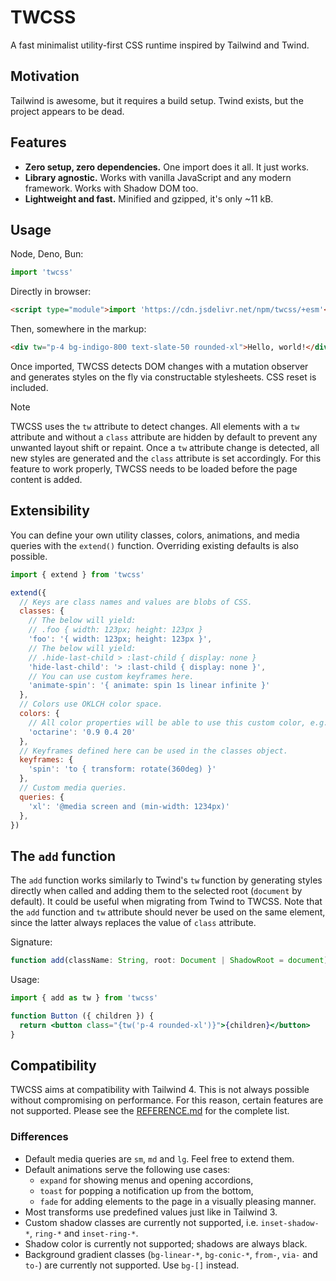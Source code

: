 # TWCSS

A fast minimalist utility-first CSS runtime inspired by Tailwind and Twind.

## Motivation

Tailwind is awesome, but it requires a build setup. Twind exists, but the project appears to be dead.

## Features

- **Zero setup, zero dependencies.** One import does it all. It just works.
- **Library agnostic.** Works with vanilla JavaScript and any modern framework. Works with Shadow DOM too.
- **Lightweight and fast.** Minified and gzipped, it's only ~11 kB.

## Usage

Node, Deno, Bun:

```js
import 'twcss'
```

Directly in browser:

```html
<script type="module">import 'https://cdn.jsdelivr.net/npm/twcss/+esm'</script>
```

Then, somewhere in the markup:

```html
<div tw="p-4 bg-indigo-800 text-slate-50 rounded-xl">Hello, world!</div>
```

Once imported, TWCSS detects DOM changes with a mutation observer and generates styles on the fly via constructable stylesheets. CSS reset is included.

> [!NOTE]
> TWCSS uses the `tw` attribute to detect changes. All elements with a `tw` attribute and without a `class` attribute are hidden by default to prevent any unwanted layout shift or repaint. Once a `tw` attribute change is detected, all new styles are generated and the `class` attribute is set accordingly.
> For this feature to work properly, TWCSS needs to be loaded before the page content is added.

## Extensibility

You can define your own utility classes, colors, animations, and media queries with the `extend()` function. Overriding existing defaults is also possible.

```js
import { extend } from 'twcss'

extend({
  // Keys are class names and values are blobs of CSS.
  classes: {
    // The below will yield:
    // .foo { width: 123px; height: 123px }
    'foo': '{ width: 123px; height: 123px }',
    // The below will yield:
    // .hide-last-child > :last-child { display: none }
    'hide-last-child': '> :last-child { display: none }',
    // You can use custom keyframes here.
    'animate-spin': '{ animate: spin 1s linear infinite }'
  },
  // Colors use OKLCH color space.
  colors: {
    // All color properties will be able to use this custom color, e.g. outline-octarine/50
    'octarine': '0.9 0.4 20'
  },
  // Keyframes defined here can be used in the classes object.
  keyframes: {
    'spin': 'to { transform: rotate(360deg) }'
  },
  // Custom media queries.
  queries: {
    'xl': '@media screen and (min-width: 1234px)'
  },
})
```

## The `add` function

The `add` function works similarly to Twind's `tw` function by generating styles directly when called and adding them to the selected root (`document` by default). It could be useful when migrating from Twind to TWCSS. Note that the `add` function and `tw` attribute should never be used on the same element, since the latter always replaces the value of `class` attribute.

Signature:

```ts
function add(className: String, root: Document | ShadowRoot = document)
```

Usage:

```jsx
import { add as tw } from 'twcss'

function Button ({ children }) {
  return <button class="{tw('p-4 rounded-xl')}">{children}</button>
}
```

## Compatibility

TWCSS aims at compatibility with Tailwind 4. This is not always possible without compromising on performance. For this reason, certain features are not supported. Please see the [REFERENCE.md](REFERENCE.md) for the complete list.

### Differences

- Default media queries are `sm`, `md` and `lg`. Feel free to extend them.
- Default animations serve the following use cases:
  - `expand` for showing menus and opening accordions,
  - `toast` for popping a notification up from the bottom,
  - `fade` for adding elements to the page in a visually pleasing manner.
- Most transforms use predefined values just like in Tailwind 3.
- Custom shadow classes are currently not supported, i.e. `inset-shadow-*`, `ring-*` and `inset-ring-*`.
- Shadow color is currently not supported; shadows are always black.
- Background gradient classes (`bg-linear-*`, `bg-conic-*`, `from-`, `via-` and `to-`) are currently not supported. Use `bg-[]` instead.

